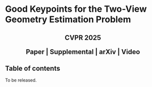 # Good Keypoints for the Two-View Geometry Estimation Problem

## <p align="center">CVPR 2025</p>  <p align="center"> Paper | Supplemental | arXiv | Video</p> 

## Table of contents

To be released.

